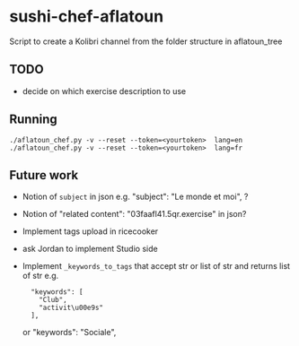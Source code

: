 # sushi-chef-aflatoun
Script to create a Kolibri channel from the folder structure in aflatoun_tree


TODO
----

  - decide on which exercise description to use

Running
-------

    ./aflatoun_chef.py -v --reset --token=<yourtoken>  lang=en
    ./aflatoun_chef.py -v --reset --token=<yourtoken>  lang=fr



Future work
-----------

  - Notion of `subject` in json e.g. "subject": "Le monde et moi", ?
  - Notion of "related content": "03faafl41.5qr.exercise" in json?
  - Implement tags upload in ricecooker
  - ask Jordan to implement Studio side
  - Implement `_keywords_to_tags` that accept str or list of str and returns list of str
      e.g.

          "keywords": [
            "Club",
            "activit\u00e9s"
          ],
      or
          "keywords": "Sociale",



